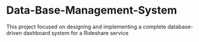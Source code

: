 # Data-Base-Management-System
This project focused on designing and implementing a complete database-driven dashboard system for a Rideshare service
